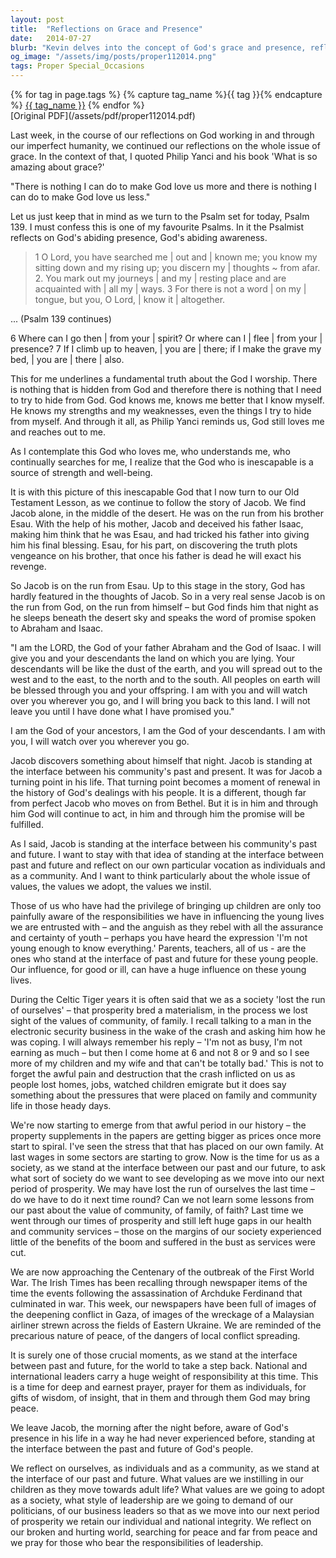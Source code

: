 ```yaml
---
layout: post
title:  "Reflections on Grace and Presence"
date:   2014-07-27
blurb: "Kevin delves into the concept of God's grace and presence, reflecting on Psalm 139 and the story of Jacob. He emphasizes the unchanging love of God, regardless of our imperfections, and the importance of values and community in society. The sermon encourages introspection on personal and societal values, especially in the wake of societal prosperity and global conflicts."
og_image: "/assets/img/posts/proper112014.png"
tags: Proper Special_Occasions
---    
```

<div class="tag-pills">
  {% for tag in page.tags %}
    {% capture tag_name %}{{ tag }}{% endcapture %}
    <a href="{{ site.baseurl }}/tag/{{ tag_name | slugify }}" class="tag-pill">{{ tag_name }}</a>
  {% endfor %}
</div>
[Original PDF](/assets/pdf/proper112014.pdf)

Last week, in the course of our reflections on God working in and through our imperfect humanity, we continued our reflections on the whole issue of grace. In the context of that, I quoted Philip Yanci and his book 'What is so amazing about grace?' 

"There is nothing I can do to make God love us more and there is nothing I can do to make God love us less."

Let us just keep that in mind as we turn to the Psalm set for today, Psalm 139. I must confess this is one of my favourite Psalms. In it the Psalmist reflects on God's abiding presence, God's abiding awareness.

> 1 O Lord, you have searched me | out and | known me; you know my sitting down and my rising up; you discern my | thoughts ~ from afar.
> 2. You mark out my journeys | and my | resting place and are acquainted with | all my | ways.
> 3 For there is not a word | on my | tongue, but you, O Lord, | know it | altogether.

... (Psalm 139 continues)

6 Where can I go then | from your | spirit? Or where can I | flee | from your | presence?
7 If I climb up to heaven, | you are | there; if I make the grave my bed, | you are | there | also.

This for me underlines a fundamental truth about the God I worship. There is nothing that is hidden from God and therefore there is nothing that I need to try to hide from God. God knows me, knows me better that I know myself. He knows my strengths and my weaknesses, even the things I try to hide from myself. And through it all, as Philip Yanci reminds us, God still loves me and reaches out to me.

As I contemplate this God who loves me, who understands me, who continually searches for me, I realize that the God who is inescapable is a source of strength and well-being.

It is with this picture of this inescapable God that I now turn to our Old Testament Lesson, as we continue to follow the story of Jacob. We find Jacob alone, in the middle of the desert. He was on the run from his brother Esau. With the help of his mother, Jacob and deceived his father Isaac, making him think that he was Esau, and had tricked his father into giving him his final blessing. Esau, for his part, on discovering the truth plots vengeance on his brother, that once his father is dead he will exact his revenge.

So Jacob is on the run from Esau. Up to this stage in the story, God has hardly featured in the thoughts of Jacob. So in a very real sense Jacob is on the run from God, on the run from himself – but God finds him that night as he sleeps beneath the desert sky and speaks the word of promise spoken to Abraham and Isaac.

"I am the LORD, the God of your father Abraham and the God of Isaac. I will give you and your descendants the land on which you are lying. Your descendants will be like the dust of the earth, and you will spread out to the west and to the east, to the north and to the south. All peoples on earth will be blessed through you and your offspring. I am with you and will watch over you wherever you go, and I will bring you back to this land. I will not leave you until I have done what I have promised you."

I am the God of your ancestors, I am the God of your descendants. I am with you, I will watch over you wherever you go.

Jacob discovers something about himself that night. Jacob is standing at the interface between his community's past and present. It was for Jacob a turning point in his life. That turning point becomes a moment of renewal in the history of God's dealings with his people. It is a different, though far from perfect Jacob who moves on from Bethel. But it is in him and through him God will continue to act, in him and through him the promise will be fulfilled.

As I said, Jacob is standing at the interface between his community's past and future. I want to stay with that idea of standing at the interface between past and future and reflect on our own particular vocation as individuals and as a community. And I want to think particularly about the whole issue of values, the values we adopt, the values we instil.

Those of us who have had the privilege of bringing up children are only too painfully aware of the responsibilities we have in influencing the young lives we are entrusted with – and the anguish as they rebel with all the assurance and certainty of youth – perhaps you have heard the expression 'I'm not young enough to know everything.' Parents, teachers, all of us - are the ones who stand at the interface of past and future for these young people. Our influence, for good or ill, can have a huge influence on these young lives.

During the Celtic Tiger years it is often said that we as a society 'lost the run of ourselves' – that prosperity bred a materialism, in the process we lost sight of the values of community, of family. I recall talking to a man in the electronic security business in the wake of the crash and asking him how he was coping. I will always remember his reply – 'I'm not as busy, I'm not earning as much – but then I come home at 6 and not 8 or 9 and so I see more of my children and my wife and that can't be totally bad.' This is not to forget the awful pain and destruction that the crash inflicted on us as people lost homes, jobs, watched children emigrate but it does say something about the pressures that were placed on family and community life in those heady days.

We're now starting to emerge from that awful period in our history – the property supplements in the papers are getting bigger as prices once more start to spiral. I've seen the stress that that has placed on our own family. At last wages in some sectors are starting to grow. Now is the time for us as a society, as we stand at the interface between our past and our future, to ask what sort of society do we want to see developing as we move into our next period of prosperity. We may have lost the run of ourselves the last time – do we have to do it next time round? Can we not learn some lessons from our past about the value of community, of family, of faith? Last time we went through our times of prosperity and still left huge gaps in our health and community services – those on the margins of our society experienced little of the benefits of the boom and suffered in the bust as services were cut.

We are now approaching the Centenary of the outbreak of the First World War. The Irish Times has been recalling through newspaper items of the time the events following the assassination of Archduke Ferdinand that culminated in war. This week, our newspapers have been full of images of the deepening conflict in Gaza, of images of the wreckage of a Malaysian airliner strewn across the fields of Eastern Ukraine. We are reminded of the precarious nature of peace, of the dangers of local conflict spreading.

It is surely one of those crucial moments, as we stand at the interface between past and future, for the world to take a step back. National and international leaders carry a huge weight of responsibility at this time. This is a time for deep and earnest prayer, prayer for them as individuals, for gifts of wisdom, of insight, that in them and through them God may bring peace.

We leave Jacob, the morning after the night before, aware of God's presence in his life in a way he had never experienced before, standing at the interface between the past and future of God's people.

We reflect on ourselves, as individuals and as a community, as we stand at the interface of our past and future. What values are we instilling in our children as they move towards adult life? What values are we going to adopt as a society, what style of leadership are we going to demand of our politicians, of our business leaders so that as we move into our next period of prosperity we retain our individual and national integrity. We reflect on our broken and hurting world, searching for peace and far from peace and we pray for those who bear the responsibilities of leadership.
